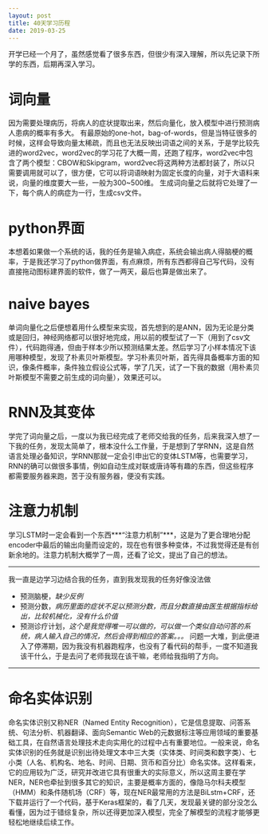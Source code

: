 ```yaml
---
layout: post
title: 40天学习历程
date: 2019-03-25
--- 
```

开学已经一个月了，虽然感觉看了很多东西，但很少有深入理解，所以先记录下所学的东西，后期再深入学习。
# 词向量 
因为需要处理病历，将病人的症状提取出来，然后向量化，放入模型中进行预测病人患病的概率有多大。
有最原始的one-hot，bag-of-words，但是当特征很多的时候，这样会导致向量太稀疏，而且也无法反映出词语之间的关系，于是学比较先进的word2vec，word2vec的学习花了大概一周，还跑了程序，word2vec中包含了两个模型：CBOW和Skipgram，word2vec将这两种方法都封装了，所以只需要调用就可以了，很方便，它可以将词语映射为固定长度的向量，对于大语料来说，向量的维度要大一些，一般为300~500维。
生成词向量之后就将它处理了一下，每个病人的病症为一行，生成csv文件。
# python界面
本想着如果做一个系统的话，我的任务是输入病症，系统会输出病人得脑梗的概率，于是我还学习了python做界面，有点麻烦，所有东西都得自己写代码，没有直接拖动图标建界面的软件，做了一两天，最后也算是做出来了。
# naive bayes 
单词向量化之后便想着用什么模型来实现，首先想到的是ANN，因为无论是分类或是回归，神经网络都可以很好地完成，用以前的模型试了一下（用到了csv文件），代码跑得通，但由于样本少所以预测结果太差。然后学习了小样本情况下该用哪种模型，发现了朴素贝叶斯模型。学习朴素贝叶斯，首先得具备概率方面的知识，像条件概率，条件独立假设公式等，学了几天，试了一下我的数据（用朴素贝叶斯模型不需要之前生成的词向量），效果还可以。 
# RNN及其变体 
学完了词向量之后，一度以为我已经完成了老师交给我的任务，后来我深入想了一下我的任务，发现太简单了，根本没什么工作量，于是想到了学RNN，这是自然语言处理必备知识，学RNN那就一定会引申出它的变体LSTM等，也需要学习，RNN的确可以做很多事情，例如自动生成对联或唐诗等有趣的东西，但这些程序都需要服务器来跑，苦于没有服务器，便没有实践。 
# 注意力机制 
学习LSTM时一定会看到一个东西***“注意力机制”***，这是为了更合理地分配encoder中最后的输出向量而设定的，现在也有很多种变体，不过我觉得还是有创新余地的。注意力机制大概学了一周，还看了论文，提出了自己的想法。 
*** 
我一直是边学习边结合我的任务，直到我发现我的任务好像没法做
  - 预测脑梗，*缺少反例*
  - 预测分数，*病历里面的症状不足以预测分数，而且分数直接由医生根据指标给出，比较机械化，没有什么价值*
  - 预测诊疗计划，*这个是我觉得唯一可以做的，可以做一个类似自动问答的系统，病人输入自己的情况，然后会得到相应的答案。。。* 
  问题一大堆，到此便进入了停滞期，因为我没有机器跑程序，也没有了看代码的帮手，一度不知道我该干什么，于是去问了老师我现在该干嘛，老师给我指明了方向。 
*** 
# 命名实体识别 
命名实体识别又称NER（Named Entity Recognition），它是信息提取、问答系统、句法分析、机器翻译、面向Semantic Web的元数据标注等应用领域的重要基础工具，在自然语言处理技术走向实用化的过程中占有重要地位。一般来说，命名实体识别的任务就是识别出待处理文本中三大类（实体类、时间类和数字类）、七小类（人名、机构名、地名、时间、日期、货币和百分比）命名实体。这样看来，它的应用较为广泛，研究并改进它具有很重大的实际意义，所以这周主要在学NER，NER也牵扯到很多其它的知识，主要是概率方面的，像隐马尔科夫模型（HMM）和条件随机场（CRF）等，现在NER最常用的方法是BiLstm+CRF，还下载并运行了一个代码，基于Keras框架的，看了几天，发现最关键的部分没怎么看懂，因为过于错综复杂，所以还得更加深入模型，完全了解模型的流程才能够更轻松地继续后续工作。


